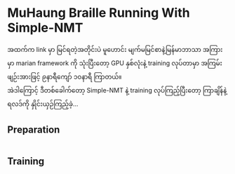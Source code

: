 # MuHaung Braille Running With Simple-NMT

အထက်က link မှာ မြင်ရတဲ့အတိုင်းပဲ မူဟောင်း မျက်မမြင်စာနဲ့မြန်မာဘာသာ အကြားမှာ marian framework ကို သုံးပြီးတော့ GPU နှစ်လုံးနဲ့ training လုပ်တာမှာ အကြမ်းဖျဉ်းအားဖြင့် ၉နာရီကျော် ၁၀နာရီ ကြာတယ်။  
အဲဒါကြောင့် ဒီတစ်ခေါက်တော့ Simple-NMT နဲ့ training လုပ်ကြည့်ပြီးတော့ ကြာချိန်နဲ့ ရလဒ်ကို နှိုင်းယှဉ်ကြည့်ခဲ့...  

## Preparation

```

```

## Training

```

```


